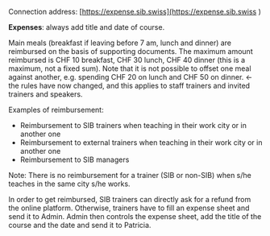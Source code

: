 Connection address: [https://expense.sib.swiss](https://expense.sib.swiss
) 

 

**Expenses**: always add title and date of course.  

Main meals (breakfast if leaving before 7 am, lunch and dinner) are reimbursed on the basis of supporting documents. The maximum amount reimbursed is CHF 10 breakfast, CHF 30 lunch, CHF 40 dinner (this is a maximum, not a fixed sum). Note that it is not possible to offset one meal against another, e.g. spending CHF 20 on lunch and CHF 50 on dinner. <- the rules have now changed, and this applies to staff trainers and invited trainers and speakers. 

Examples of reimbursement: 

- Reimbursement to SIB trainers when teaching in their work city or in another one 
- Reimbursement to external trainers when teaching in their work city or in another one 
- Reimbursement to SIB managers 

 

Note: There is no reimbursement for a trainer (SIB or non-SIB) when s/he teaches in the same city s/he works. 

 

In order to get reimbursed, SIB trainers can directly ask for a refund from the online platform. Otherwise, trainers have to fill an expense sheet and send it to Admin. Admin then controls the expense sheet, add the title of the course and the date and send it to Patricia.  